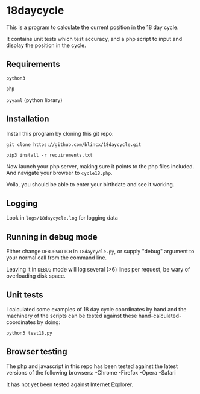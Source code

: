 # 18daycycle

This is a program to calculate the current position in the 18 day cycle. 

It contains unit tests which test accuracy, and a php script to input and
display the position in the cycle. 

## Requirements

`python3`

`php` 

`pyyaml` (python library)

## Installation

Install this program by cloning this git repo:

`git clone https://github.com/blincx/18daycycle.git`

`pip3 install -r requirements.txt`
    
Now launch your php server, making sure it points to the php files included.
And navigate your browser to `cycle18.php`.

Voila, you should be able to enter your birthdate and see it working.


## Logging

Look in `logs/18daycycle.log` for logging data

## Running in debug mode

Either change `DEBUGSWITCH` in `18daycycle.py`, or supply "debug" argument to your normal call from the command line. 

Leaving it in `DEBUG` mode will log several (>6) lines per request, be wary of
overloading disk space. 

## Unit tests

I calculated some examples of 18 day cycle coordinates by hand and the machinery
of the scripts can be tested against these hand-calculated-coordinates by doing:

`python3 test18.py`


## Browser testing

The php and javascript in this repo has been tested against the latest versions
of the following browsers:
-Chrome
-Firefox
-Opera
-Safari

It has not yet been tested against Internet Explorer. 
